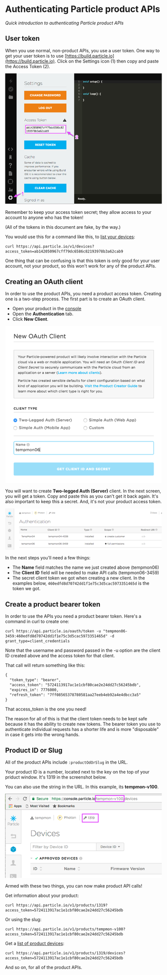 # Authenticating Particle product APIs

*Quick introduction to authenticating Particle product APIs*

## User token

When you use normal, non-product APIs, you use a user token. One way to get your user token is to use [https://build.particle.io](https://build.particle.io). Click on the Settings icon (1) then copy and paste the Access Token (2).

![User Access Token](images/user_token.png)

Remember to keep your access token secret; they allow access to your account to anyone who has the token! 

(All of the tokens in this document are fake, by the way.)

You would use this for a command like this, to [list your devices](https://docs.particle.io/reference/api/#list-devices):

```
curl https://api.particle.io/v1/devices?access_token=ab142050967cff79dc6586c82193978b3a62cab9
```

One thing that can be confusing is that this token is only good for your user account, not your product, so this won't work for any of the product APIs.

## Creating an OAuth client

In order to use the product APIs, you need a product access token. Creating one is a two-step process. The first part is to create an OAuth client.

- Open your product in the [console](https://console.particle.io)
- Open the **Authentication** tab.
- Click **New Client**.

![Create Client](images/create_client.png)

You will want to create **Two-legged Auth (Server)** client. In the next screen, you will get a token. Copy and paste this as you can't get it back again. It's also important to keep this a secret. And, it's not your product access token.

![Authentication List](images/auth_list.png)

In the next steps you'll need a few things:

- The **Name** field matches the name we just created above (tempmon06)
- The **Client ID** field will be needed to make API calls (tempmon06-3459)
- The secret client token we got when creating a new client. In the examples below, `460edfd8d70742dd1f1e75c3d5cac5973351465d` is the token we got.

## Create a product bearer token

In order to use the APIs you need a product bearer token. Here's a command in curl to create one:

```
curl https://api.particle.io/oauth/token -u "tempmon06-3459:460edfd8d70742dd1f1e75c3d5cac5973351465d" -d grant_type=client_credentials 
```

Note that the username and password passed in the -u option are the client ID created above and the access token for that client. 

That call will return something like this:

```
{
  "token_type": "bearer",
  "access_token": "5724113917ac1e1cbf80cae2e24dd27c56245bdb",
  "expires_in": 7776000,
  "refresh_token": "7ff08565378780581aa27eeb4eb92a4e4dbcc3a5"
}
```

That access_token is the one you need!

The reason for all of this is that the client token needs to be kept safe because it has the ability to create new tokens. The bearer token you use to authenticate individual requests has a shorter life and is more "disposable" in case it gets into the wrong hands.

## Product ID or Slug

All of the product APIs include `:productOdOrSlug` in the URL.

Your product ID is a number, located next to the key on the top of your priduct window. It's 1319 in the screenshot below.

You can also use the string in the URL. In this example, its **tempmon-v100**.

![Product ID or Slug](images/product_id_or_slug.png)

Armed with these two things, you can now make product API calls!

Get information about your product:

```
curl https://api.particle.io/v1/products/1319?access_token=5724113917ac1e1cbf80cae2e24dd27c56245bdb
```

Or using the slug:

```
curl https://api.particle.io/v1/products/tempmon-v100?access_token=5724113917ac1e1cbf80cae2e24dd27c56245bdb
```

Get a [list of product devices](https://docs.particle.io/reference/api/#list-devices-in-a-product):

```
curl https://api.particle.io/v1/products/1319/devices?access_token=5724113917ac1e1cbf80cae2e24dd27c56245bdb
```

And so on, for all of the product APIs.


